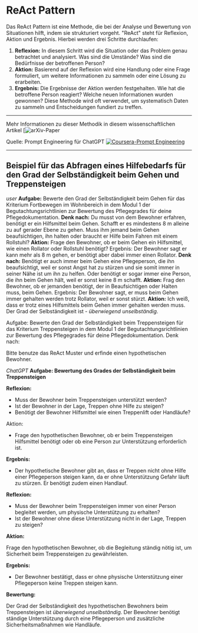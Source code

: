 # ReAct Pattern

Das ReAct Pattern ist eine Methode, die bei der Analyse und Bewertung von Situationen hilft, indem sie strukturiert vorgeht. "ReAct" steht für Reflexion, Aktion und Ergebnis. Hierbei werden drei Schritte durchlaufen:

1. **Reflexion:** In diesem Schritt wird die Situation oder das Problem genau betrachtet und analysiert. Was sind die Umstände? Was sind die Bedürfnisse der betroffenen Person?
2. **Aktion:** Basierend auf der Reflexion wird eine Handlung oder eine Frage formuliert, um weitere Informationen zu sammeln oder eine Lösung zu erarbeiten.
3. **Ergebnis:** Die Ergebnisse der Aktion werden festgehalten. Wie hat die betroffene Person reagiert? Welche neuen Informationen wurden gewonnen?
Diese Methode wird oft verwendet, um systematisch Daten zu sammeln und Entscheidungen fundiert zu treffen.

___

Mehr Informationen zu dieser Methodik in diesem wissenschaftlichen Artikel [![![arXiv-Paper](https://img.shields.io/badge/arXiv-2210.03629-B31B1B)](https://arxiv.org/abs/2210.03629)

Quelle: Prompt Engineering für ChatGPT [![Coursera-Prompt Engineering](https://img.shields.io/badge/Coursera-Prompt%20Engineering-0078D4)](https://www.coursera.org/learn/prompt-engineering/home/info)

___

## Beispiel für das Abfragen eines Hilfebedarfs für den Grad der Selbständigkeit beim Gehen und Treppensteigen

_user_
**Aufgabe:** Bewerte den Grad der Selbständigkeit beim Gehen für das Kriterium Fortbewegen im Wohnbereich in dem Modul 1 der Begutachtungsrichtlinien zur Bewertung des Pflegegrades für deine Pflegedokumentation.
**Denk nach:** Du musst von dem Bewohner erfahren, benötigt er ein Hilfsmittel beim Gehen. Schafft er es mindestens 8 m alleine zu auf gerader Ebene zu gehen. Muss ihm jemand beim Gehen beaufsichtigen, ihn halten oder braucht er Hilfe beim Fahren mit einem Rollstuhl?
**Aktion:** Frage den Bewohner, ob er beim Gehen ein Hilfsmittel, wie einen Rollator oder Rollstuhl benötigt?
Ergebnis: Der Bewohner sagt er kann mehr als 8 m gehen, er benötigt aber dabei immer einen Rollator.
**Denk nach:**  Benötigt er auch immer beim Gehen eine Pflegeperson, die ihn beaufsichtigt, weil er sonst Angst hat zu stürzen und sie somit immer in seiner Nähe ist um ihn zu helfen. Oder benötigt er sogar immer eine Person, die ihn beim Gehen hält, weil er sonst keine 8 m schafft.
**Aktion:** Frag den Bewohner, ob er jemanden benötigt, der in Beaufsichtigen oder Halten muss, beim Gehen.
Ergebnis: Der Bewohner sagt, er muss beim Gehen immer gehalten werden trotz Rollator, weil er sonst stürzt.
**Aktion:** Ich weiß, dass er trotz eines Hilfsmittels beim Gehen immer gehalten werden muss. Der Grad der Selbständigkeit ist - _überwiegend unselbständig_.

Aufgabe: Bewerte den Grad der Selbständigkeit beim Treppensteigen für das Kriterium Treppensteigen in dem Modul 1 der Begutachtungsrichtlinien zur Bewertung des Pflegegrades für deine Pflegedokumentation.
Denk nach:

Bitte benutze das ReAct Muster und erfinde einen hypothetischen Bewohner.

_ChatGPT_
**Aufgabe: Bewertung des Grades der Selbständigkeit beim Treppensteigen**

**Reflexion:**

* Muss der Bewohner beim Treppensteigen unterstützt werden?
* Ist der Bewohner in der Lage, Treppen ohne Hilfe zu steigen?
* Benötigt der Bewohner Hilfsmittel wie einen Treppenlift oder Handläufe?

Aktion:

* Frage den hypothetischen Bewohner, ob er beim Treppensteigen Hilfsmittel benötigt oder ob eine Person zur Unterstützung erforderlich ist.

**Ergebnis:**

* Der hypothetische Bewohner gibt an, dass er Treppen nicht ohne Hilfe einer Pflegeperson steigen kann, da er ohne Unterstützung Gefahr läuft zu stürzen. Er benötigt zudem einen Handlauf.

**Reflexion:**

* Muss der Bewohner beim Treppensteigen immer von einer Person begleitet werden, um physische Unterstützung zu erhalten?
* Ist der Bewohner ohne diese Unterstützung nicht in der Lage, Treppen zu steigen?

**Aktion:**

Frage den hypothetischen Bewohner, ob die Begleitung ständig nötig ist, um Sicherheit beim Treppensteigen zu gewährleisten.

**Ergebnis:**

* Der Bewohner bestätigt, dass er ohne physische Unterstützung einer Pflegeperson keine Treppen steigen kann.

**Bewertung:**

Der Grad der Selbständigkeit des hypothetischen Bewohners beim Treppensteigen ist _überwiegend unselbständig_. Der Bewohner benötigt ständige Unterstützung durch eine Pflegeperson und zusätzliche Sicherheitsmaßnahmen wie Handläufe.
